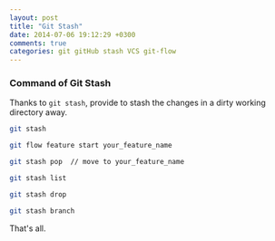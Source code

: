 ```yaml
---
layout: post
title: "Git Stash"
date: 2014-07-06 19:12:29 +0300
comments: true
categories: git gitHub stash VCS git-flow
---
```


### Command of Git Stash

Thanks to `git stash`, provide to stash the changes in a dirty working directory away.

```bash
git stash
```

```bash
git flow feature start your_feature_name
```

```bash
git stash pop  // move to your_feature_name
```

```bash
git stash list
```

```bash
git stash drop
```

```bash
git stash branch
```


That's all.